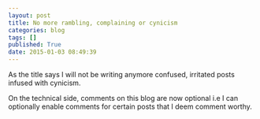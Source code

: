 ```yaml
---
layout: post
title: No more rambling, complaining or cynicism
categories: blog
tags: []
published: True
date: 2015-01-03 08:49:39
---
```


As the title says I will not be writing anymore confused, irritated posts infused with cynicism. 

On the technical side, comments on this blog are now optional i.e I can optionally enable comments for certain posts that I deem comment worthy.

